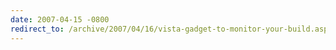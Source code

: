 ```yaml
---
date: 2007-04-15 -0800
redirect_to: /archive/2007/04/16/vista-gadget-to-monitor-your-build.aspx/
---
```

